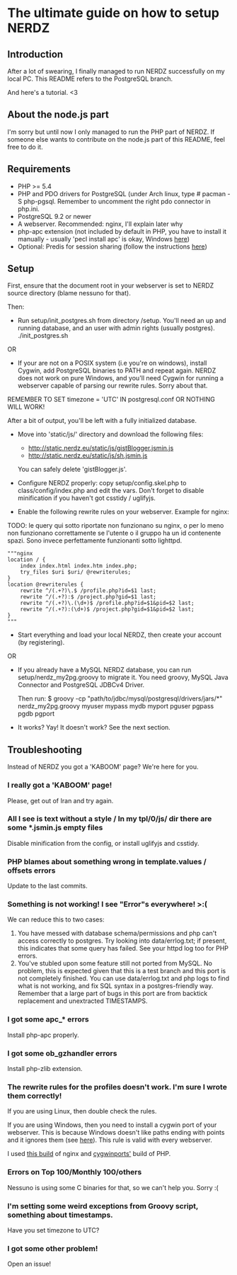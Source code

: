 The ultimate guide on how to setup NERDZ
=================================
Introduction
------------

After a lot of swearing, I finally managed to run NERDZ successfully on my local PC.
This README refers to the PostgreSQL branch. 

And here's a tutorial. <3

About the node.js part
----------------------

I'm sorry but until now I only managed to run the PHP part of NERDZ. If someone else
wants to contribute on the node.js part of this README, feel free to do it.

Requirements
------------

- PHP >= 5.4
- PHP and PDO drivers for PostgreSQL (under Arch linux, type # pacman -S php-pgsql. Remember to uncomment the right pdo connector in php.ini.
- PostgreSQL 9.2 or newer
- A webserver. Recommended: nginx, I'll explain later why
- php-apc extension (not included by default in PHP, you have to install it manually - usually 'pecl install apc' is okay, Windows [here](http://dev.freshsite.pl/php-accelerators/apc.html))
- Optional: Predis for session sharing (follow the instructions [here](http://pear.nrk.io/))

Setup
-----

First, ensure that the document root in your webserver is set to NERDZ source directory (blame nessuno for that).

Then:

- Run setup/init_postgres.sh from directory /setup. You'll need an up and running database, and an user with admin rights (usually postgres). 
  ./init_postgres.sh <adminuser>
  
OR

- If your are not on a POSIX system (i.e you're on windows), install Cygwin, add PostgreSQL binaries to PATH and repeat again. 
NERDZ does not work on pure Windows, and you'll need Cygwin for running a webserver capable of parsing our rewrite rules. 
Sorry about that. 

REMEMBER TO SET timezone = 'UTC' IN postgresql.conf OR NOTHING WILL WORK!
  
  After a bit of output, you'll be left with a fully initialized database.
- Move into 'static/js/' directory and download the following files:
    - http://static.nerdz.eu/static/js/gistBlogger.jsmin.js
    - http://static.nerdz.eu/static/js/sh.jsmin.js
  
  You can safely delete 'gistBlogger.js'.
- Configure NERDZ properly: copy setup/config.skel.php to class/config/index.php and edit the vars.
  Don't forget to disable minification if you haven't got csstidy / uglifyjs.
- Enable the following rewrite rules on your webserver. Example for nginx:

TODO: le query qui sotto riportate non funzionano su nginx, o per lo meno non funzionano correttamente se l'utente o il gruppo ha un id contenente spazi.
Sono invece perfettamente funzionanti sotto lighttpd.

    """nginx
    location / {
        index index.html index.htm index.php;
        try_files $uri $uri/ @rewriterules;
    }
    location @rewriterules {
        rewrite ^/(.+?)\.$ /profile.php?id=$1 last;
        rewrite ^/(.+?):$ /project.php?gid=$1 last;
        rewrite ^/(.+?)\.(\d+)$ /profile.php?id=$1&pid=$2 last;
        rewrite ^/(.+?):(\d+)$ /project.php?gid=$1&pid=$2 last;
    }
    """
- Start everything and load your local NERDZ, then create your account (by registering).

OR

- If you already have a MySQL NERDZ database, you can run setup/nerdz_my2pg.groovy to migrate it.
  You need groovy, MySQL Java Connector and PostgreSQL JDBCv4 Driver.
  
  Then run:
  $ groovy -cp "path/to/jdbc/mysql/postgresql/drivers/jars/*" nerdz_my2pg.groovy myuser mypass mydb myport pguser pgpass pgdb pgport

- It works? Yay! It doesn't work? See the next section.

Troubleshooting
---------------

Instead of NERDZ you got a 'KABOOM' page? We're here for you.

### I really got a 'KABOOM' page!

Please, get out of Iran and try again.

### All I see is text without a style / In my tpl/0/js/ dir there are some *.jsmin.js empty files

Disable minification from the config, or install uglifyjs and csstidy.

### PHP blames about something wrong in template.values / offsets errors

Update to the last commits.

### Something is not working! I see "Error"s everywhere! >:(

We can reduce this to two cases:

1. You have messed with database schema/permissions and php can't access correctly to postgres. Try looking into data/errlog.txt; if present, this indicates that some query has failed.
See your httpd log too for PHP errors.
2. You've stubled upon some feature still not ported from MySQL. No problem, this is expected given that this is a test branch and this port is not completely finished.
You can use data/errlog.txt and php logs to find what is not working, and fix SQL syntax in a postgres-friendly way. Remember that a large part of bugs in this port are from backtick replacement and unextracted TIMESTAMPS.

### I got some apc_* errors

Install php-apc properly.

### I got some ob_gzhandler errors

Install php-zlib extension.

### The rewrite rules for the profiles doesn't work. I'm sure I wrote them correctly!

If you are using Linux, then double check the rules.

If you are using Windows, then you need to install a cygwin port of your webserver. This is because
Windows doesn't like paths ending with points and it ignores them (see [here](http://forum.nginx.org/read.php?2,239445,239451#msg-239451)). This rule is valid with every webserver.

I used [this build](http://kevinworthington.com/nginx-for-windows/) of nginx and [cygwinports'](http://sourceware.org/cygwinports/) build of PHP.

### Errors on Top 100/Monthly 100/others

Nessuno is using some C binaries for that, so we can't help you. Sorry :(

### I'm setting some weird exceptions from Groovy script, something about timestamps.

Have you set timezone to UTC?

### I got some other problem!

Open an issue!
